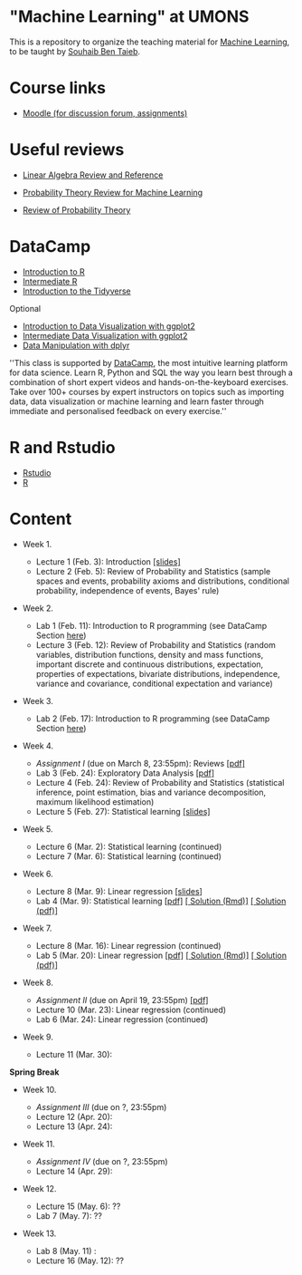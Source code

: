 # "Machine Learning" at UMONS
This is a repository to organize the teaching material for [Machine Learning](http://applications.umons.ac.be/web/fr/pde/2019-2020/ue/US-B3-SCINFO-019-M.htm), to be taught by [Souhaib Ben Taieb](http://www.souhaib-bentaieb.com).

# Course links

- [Moodle (for discussion forum, assignments)](https://moodle.umons.ac.be/course/view.php?id=2785)

# Useful reviews

- [Linear Algebra Review and Reference](http://cs229.stanford.edu/section/cs229-linalg.pdf)

- [Probability Theory Review for Machine Learning](https://see.stanford.edu/materials/aimlcs229/cs229-prob.pdf
)

- [Review of Probability Theory](http://cs229.stanford.edu/section/cs229-prob.pdf)

# <a name="some-id"></a> DataCamp

- [Introduction to R](https://www.datacamp.com/courses/free-introduction-to-r)
- [Intermediate R](https://www.datacamp.com/courses/intermediate-r)
- [Introduction to the Tidyverse](https://www.datacamp.com/courses/introduction-to-the-tidyverse)

Optional
- [Introduction to Data Visualization with ggplot2](https://www.datacamp.com/courses/introduction-to-data-visualization-with-ggplot2)
- [Intermediate Data Visualization with ggplot2](https://www.datacamp.com/courses/intermediate-data-visualization-with-ggplot2)
- [Data Manipulation with dplyr](https://www.datacamp.com/courses/data-manipulation-with-dplyr-in-r)



''This class is supported by [DataCamp](https://www.datacamp.com/), the most intuitive learning platform for data science. Learn R, Python and SQL the way you learn best through a combination of short expert videos and hands-on-the-keyboard exercises. Take over 100+ courses by expert instructors on topics such as importing data, data visualization or machine learning and learn faster through immediate and personalised feedback on every exercise.''


# R and Rstudio

- [Rstudio](https://rstudio.com/products/rstudio/)
- [R](https://cran.r-project.org/)

# Content

- Week 1. 
	- Lecture 1 (Feb. 3): Introduction [[slides]](slides/1-ml-introduction.pdf) 
	- Lecture 2 (Feb. 5): Review of Probability and Statistics (sample spaces and events, probability axioms and distributions, conditional probability, independence of events, Bayes' rule)

- Week 2. 
	- Lab 1 (Feb. 11): Introduction to R programming (see DataCamp Section [here](#some-id))
	- Lecture 3 (Feb. 12): Review of Probability and Statistics (random variables, distribution functions, density and mass functions, important discrete and continuous distributions, expectation, properties of expectations, bivariate distributions, independence, variance and covariance, conditional expectation and variance)

- Week 3. 
	- Lab 2 (Feb. 17): Introduction to R programming (see DataCamp Section [here](#some-id))

- Week 4. 	
	- *Assignment I* (due on March 8, 23:55pm): Reviews [[pdf]](assignments/1-reviews.pdf)
	- Lab 3 (Feb. 24): Exploratory Data Analysis [[pdf]](labs/1-eda.pdf)
	- Lecture 4 (Feb. 24): Review of Probability and Statistics (statistical inference, point estimation, bias and variance decomposition, maximum likelihood estimation)
	- Lecture 5 (Feb. 27): Statistical learning [[slides]](slides/2-ml-statistical-learning.pdf) 

- Week 5. 
	- Lecture 6 (Mar. 2): Statistical learning (continued) 
	- Lecture 7 (Mar. 6): Statistical learning (continued) 

- Week 6. 
	- Lecture 8 (Mar. 9): Linear regression [[slides]](slides/3-ml-linear-regression.pdf)
	- Lab 4 (Mar. 9): Statistical learning [[pdf]](labs/4-statistical-learning.pdf) [[ Solution (Rmd)]](labs/4-statistical-learning-solution.Rmd) [[ Solution (pdf)]](labs/5-linear-regression-solution.pdf)

- Week 7. 
	- Lecture 8 (Mar. 16): Linear regression (continued)
	- Lab 5 (Mar. 20):  Linear regression [[pdf]](labs/5-linear-regression.pdf) [[ Solution (Rmd)]](labs/5-linear-regression-solution.Rmd) [[ Solution (pdf)]](labs/5-linear-regression-solution.pdf)

- Week 8. 
	- *Assignment II* (due on April 19, 23:55pm) [[pdf]](assignments/2-linear-regression.pdf)
	- Lecture 10 (Mar. 23): Linear regression (continued)
	- Lab 6 (Mar. 24): Linear regression (continued)

- Week 9. 
	- Lecture 11 (Mar. 30): 

**Spring Break**

- Week 10. 
	- *Assignment III* (due on ?, 23:55pm) 
	- Lecture 12 (Apr. 20): 
	- Lecture 13 (Apr. 24): 

- Week 11. 
	- *Assignment IV* (due on ?, 23:55pm)
	- Lecture 14 (Apr. 29): 

- Week 12. 
	- Lecture 15 (May. 6): ??
	- Lab 7 (May. 7): ??

- Week 13.
	- Lab 8 (May. 11) : 
	- Lecture 16 (May. 12): ??







